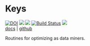 # Keys


[![DOI](https://zenodo.org/badge/DOI/10.5281/zenodo.4728990.svg)](https://doi.org/10.5281/zenodo.4728990)
![](https://img.shields.io/badge/language-lua,bash-orange)
![](https://img.shields.io/badge/purpose-ai%20,%20se-blueviolet)
[![Build Status](https://travis-ci.com/timm/keys.svg?branch=main)](https://travis-ci.com/timm/keys)
[![](https://img.shields.io/badge/license-mit-lightgrey)](http://github.com/timm/keys/blob/main/LICENSE.md)    
[docs](http://menzies.us/keys/index.html) | [github](http://github.com/timm/keys/blob/main/README.md)



Routines for optimizing as data miners.
